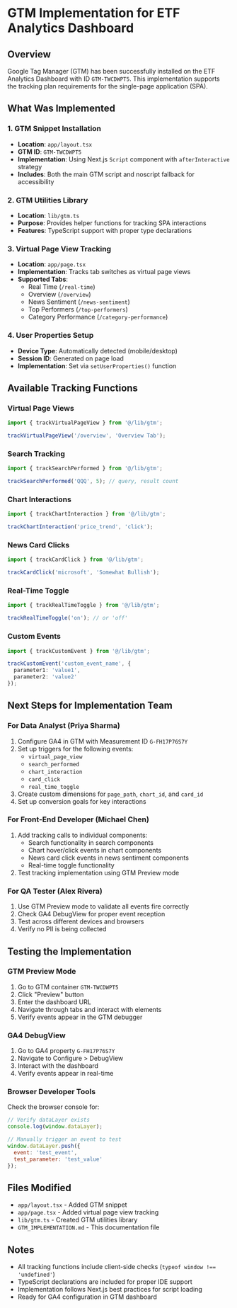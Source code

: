 # GTM Implementation for ETF Analytics Dashboard

## Overview
Google Tag Manager (GTM) has been successfully installed on the ETF Analytics Dashboard with ID `GTM-TWCDWPT5`. This implementation supports the tracking plan requirements for the single-page application (SPA).

## What Was Implemented

### 1. GTM Snippet Installation
- **Location**: `app/layout.tsx`
- **GTM ID**: `GTM-TWCDWPT5`
- **Implementation**: Using Next.js `Script` component with `afterInteractive` strategy
- **Includes**: Both the main GTM script and noscript fallback for accessibility

### 2. GTM Utilities Library
- **Location**: `lib/gtm.ts`
- **Purpose**: Provides helper functions for tracking SPA interactions
- **Features**: TypeScript support with proper type declarations

### 3. Virtual Page View Tracking
- **Location**: `app/page.tsx`
- **Implementation**: Tracks tab switches as virtual page views
- **Supported Tabs**:
  - Real Time (`/real-time`)
  - Overview (`/overview`)
  - News Sentiment (`/news-sentiment`)
  - Top Performers (`/top-performers`)
  - Category Performance (`/category-performance`)

### 4. User Properties Setup
- **Device Type**: Automatically detected (mobile/desktop)
- **Session ID**: Generated on page load
- **Implementation**: Set via `setUserProperties()` function

## Available Tracking Functions

### Virtual Page Views
```typescript
import { trackVirtualPageView } from '@/lib/gtm';

trackVirtualPageView('/overview', 'Overview Tab');
```

### Search Tracking
```typescript
import { trackSearchPerformed } from '@/lib/gtm';

trackSearchPerformed('QQQ', 5); // query, result count
```

### Chart Interactions
```typescript
import { trackChartInteraction } from '@/lib/gtm';

trackChartInteraction('price_trend', 'click');
```

### News Card Clicks
```typescript
import { trackCardClick } from '@/lib/gtm';

trackCardClick('microsoft', 'Somewhat Bullish');
```

### Real-Time Toggle
```typescript
import { trackRealTimeToggle } from '@/lib/gtm';

trackRealTimeToggle('on'); // or 'off'
```

### Custom Events
```typescript
import { trackCustomEvent } from '@/lib/gtm';

trackCustomEvent('custom_event_name', {
  parameter1: 'value1',
  parameter2: 'value2'
});
```

## Next Steps for Implementation Team

### For Data Analyst (Priya Sharma)
1. Configure GA4 in GTM with Measurement ID `G-FH17P76S7Y`
2. Set up triggers for the following events:
   - `virtual_page_view`
   - `search_performed`
   - `chart_interaction`
   - `card_click`
   - `real_time_toggle`
3. Create custom dimensions for `page_path`, `chart_id`, and `card_id`
4. Set up conversion goals for key interactions

### For Front-End Developer (Michael Chen)
1. Add tracking calls to individual components:
   - Search functionality in search components
   - Chart hover/click events in chart components
   - News card click events in news sentiment components
   - Real-time toggle functionality
2. Test tracking implementation using GTM Preview mode

### For QA Tester (Alex Rivera)
1. Use GTM Preview mode to validate all events fire correctly
2. Check GA4 DebugView for proper event reception
3. Test across different devices and browsers
4. Verify no PII is being collected

## Testing the Implementation

### GTM Preview Mode
1. Go to GTM container `GTM-TWCDWPT5`
2. Click "Preview" button
3. Enter the dashboard URL
4. Navigate through tabs and interact with elements
5. Verify events appear in the GTM debugger

### GA4 DebugView
1. Go to GA4 property `G-FH17P76S7Y`
2. Navigate to Configure > DebugView
3. Interact with the dashboard
4. Verify events appear in real-time

### Browser Developer Tools
Check the browser console for:
```javascript
// Verify dataLayer exists
console.log(window.dataLayer);

// Manually trigger an event to test
window.dataLayer.push({
  event: 'test_event',
  test_parameter: 'test_value'
});
```

## Files Modified
- `app/layout.tsx` - Added GTM snippet
- `app/page.tsx` - Added virtual page view tracking
- `lib/gtm.ts` - Created GTM utilities library
- `GTM_IMPLEMENTATION.md` - This documentation file

## Notes
- All tracking functions include client-side checks (`typeof window !== 'undefined'`)
- TypeScript declarations are included for proper IDE support
- Implementation follows Next.js best practices for script loading
- Ready for GA4 configuration in GTM dashboard 